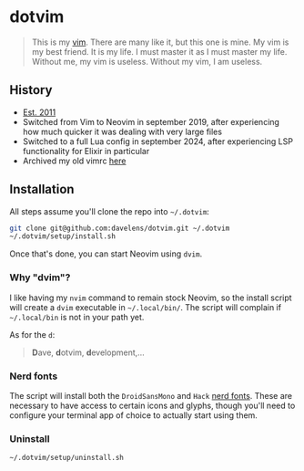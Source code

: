 # dotvim

> This is my [vim](https://neovim.io). There are many like it, but this one is mine. My vim is my best friend. It is my life. I must master it as I must master my life. Without me, my vim is useless. Without my vim, I am useless.

## History
* [Est. 2011](https://github.com/davelens/dotvim/commits/master/?since=2011-05-01&until=2011-05-31)
* Switched from Vim to Neovim in september 2019, after experiencing how much quicker it was dealing with very large files
* Switched to a full Lua config in september 2024, after experiencing LSP functionality for Elixir in particular
* Archived my old vimrc [here](https://github.com/davelens/dotvim.old)

## Installation
All steps assume you'll clone the repo into `~/.dotvim`:

```sh
git clone git@github.com:davelens/dotvim.git ~/.dotvim 
~/.dotvim/setup/install.sh
```
Once that's done, you can start Neovim using `dvim`.

### Why "dvim"?
I like having my `nvim` command to remain stock Neovim, so the install script will create a `dvim` executable in `~/.local/bin/`. 
The script will complain if `~/.local/bin` is not in your path yet.

As for the `d`:
> **D**ave, **d**otvim, **d**evelopment,...

### Nerd fonts
The script will install both the `DroidSansMono` and `Hack` [nerd fonts](https://www.nerdfonts.com/). These are necessary to have access to certain icons and glyphs, though you'll need to configure your terminal app of choice to actually start using them.

### Uninstall
```sh
~/.dotvim/setup/uninstall.sh
```
